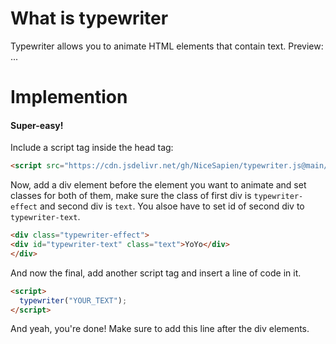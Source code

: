 # What is typewriter
Typewriter allows you to animate HTML elements that contain text.
Preview: ...
# Implemention
#### Super-easy!
Include a script tag inside the head tag:
```html
<script src="https://cdn.jsdelivr.net/gh/NiceSapien/typewriter.js@main/typewriter.js"></script>
```
Now, add a div element before the element you want to animate and set classes for both of them, make sure the class of first div is `typewriter-effect` and second div is `text`. You alsoe have to set id of second div to `typewriter-text`.
```html
<div class="typewriter-effect">
<div id="typewriter-text" class="text">YoYo</div>
</div>
```
And now the final, add another script tag and insert a line of code in it.
```html
<script>
  typewriter("YOUR_TEXT");
</script>
```
And yeah, you're done! Make sure to add this line after the div elements.
